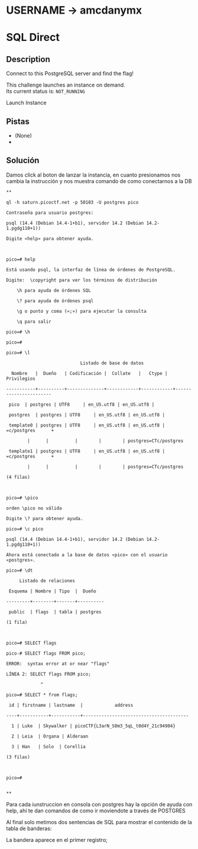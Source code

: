 # USERNAME -> amcdanymx

# SQL Direct

## Description
Connect to this PostgreSQL server and find the flag!

This challenge launches an instance on demand.  
Its current status is: `NOT_RUNNING`

Launch Instance

## Pistas

- (None)
- 
## Solución

Damos click al boton de lanzar la instancia, en cuanto presionamos nos cambia la instrucción y nos muestra comando de como conectarnos a la DB


```
**

ql -h saturn.picoctf.net -p 50103 -U postgres pico

Contraseña para usuario postgres:

psql (14.4 (Debian 14.4-1+b1), servidor 14.2 (Debian 14.2-1.pgdg110+1))

Digite «help» para obtener ayuda.

  

pico=# help

Está usando psql, la interfaz de línea de órdenes de PostgreSQL.

Digite:  \copyright para ver los términos de distribución

    \h para ayuda de órdenes SQL

    \? para ayuda de órdenes psql

    \g o punto y coma («;») para ejecutar la consulta

    \q para salir

pico=# \h

pico=#

pico=# \l

                            Listado de base de datos

  Nombre   |  Dueño   | Codificación |  Collate   |   Ctype |  Privilegios  

-----------+----------+--------------+------------+------------+-----------------------

 pico  | postgres | UTF8     | en_US.utf8 | en_US.utf8 |

 postgres  | postgres | UTF8     | en_US.utf8 | en_US.utf8 |

 template0 | postgres | UTF8     | en_US.utf8 | en_US.utf8 | =c/postgres      +

        |      |          |        |        | postgres=CTc/postgres

 template1 | postgres | UTF8     | en_US.utf8 | en_US.utf8 | =c/postgres      +

        |      |          |        |        | postgres=CTc/postgres

(4 filas)

  

pico=# \pico

orden \pico no válida

Digite \? para obtener ayuda.

pico=# \c pico

psql (14.4 (Debian 14.4-1+b1), servidor 14.2 (Debian 14.2-1.pgdg110+1))

Ahora está conectado a la base de datos «pico» con el usuario «postgres».

pico=# \dt

     Listado de relaciones

 Esquema | Nombre | Tipo  |  Dueño   

---------+--------+-------+----------

 public  | flags  | tabla | postgres

(1 fila)

  

pico=# SELECT flags

pico-# SELECT flags FROM pico;

ERROR:  syntax error at or near "flags"

LÍNEA 2: SELECT flags FROM pico;

             ^

pico=# SELECT * from flags;

 id | firstname | lastname  |            address             

----+-----------+-----------+----------------------------------------

  1 | Luke  | Skywalker | picoCTF{L3arN_S0m3_5qL_t0d4Y_21c94904}

  2 | Leia  | Organa | Alderaan

  3 | Han   | Solo  | Corellia

(3 filas)

  

pico=#

  
**

```

Para cada iunstruccion en consola con postgres hay la opción de ayuda con help, ahí te dan comandos de como ir moviendote a través de POSTGRES

Al final solo metimos dos sentencias de SQL para mostrar el contenido de la tabla de banderas:

La bandera aparece en el primer registro;
